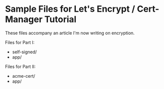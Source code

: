 # Sample Files for Let's Encrypt / Cert-Manager Tutorial

These files accompany an article I'm now writing on encryption.

Files for Part I:

* self-signed/
* app/

Files for Part II:

* acme-cert/
* app/
